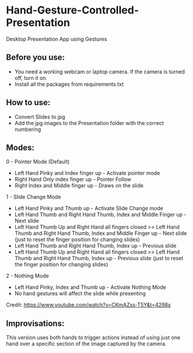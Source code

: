 # Hand-Gesture-Controlled-Presentation
Desktop Presentation App using Gestures

## Before you use:
- You need a working webcam or laptop camera. If the camera is turned off, turn it on.
- Install all the packages from requirements.txt
  
## How to use:
- Convert Slides to jpg
- Add the jpg images to the Presentation folder with the correct numbering

## Modes:
0 - Pointer Mode (Default)
- Left Hand Pinky and Index finger up - Activate pointer mode
- Right Hand Only index finger up - Pointer Follow
- Right Index and Middle finger up - Draws on the slide


1 - Slide Change Mode
- Left Hand Pinky and Thumb up - Activate Slide Change mode
- Left Hand Thumb and Right Hand Thumb, Index and Middle Finger up - Next slide
- Left Hand Thumb Up and Right Hand all fingers closed >> Left Hand Thumb and Right Hand Thumb, Index and Middle Finger up - Next slide (just to reset the finger position for changing slides)
- Left Hand Thumb and Right Hand Thumb, Index up - Previous slide
- Left Hand Thumb Up and Right Hand all fingers closed >> Left Hand Thumb and Right Hand Thumb, Index up - Previous slide (just to reset the finger position for changing slides)

2 - Nothing Mode
- Left Hand Pinky, Index and Thumb up - Activate Nothing Mode
- No hand gestures will affect the slide while presenting

Credit: https://www.youtube.com/watch?v=CKmAZss-T5Y&t=4298s

## Improvisations:
This version uses both hands to trigger actions instead of using just one hand over a specific section of the image captured by the camera.
